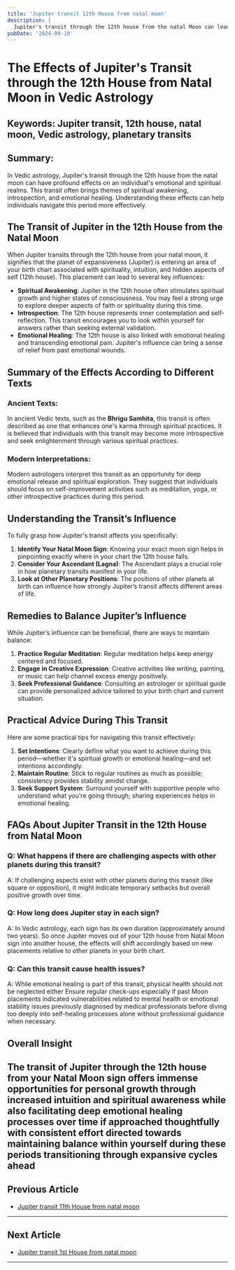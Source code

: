 ```yaml
---
title: 'Jupiter transit 12th House from natal moon'
description: |
  Jupiter's transit through the 12th house from the natal Moon can lead to difficulties such as financial losses, health issues, and mental distress. The individual may experience a challenging period marked by increased expenses, potential scandals, and general dissatisfaction.
pubDate: '2024-09-19'
---
```


# The Effects of Jupiter's Transit through the 12th House from Natal Moon in Vedic Astrology

## Keywords: Jupiter transit, 12th house, natal moon, Vedic astrology, planetary transits

## Summary:
In Vedic astrology, Jupiter's transit through the 12th house from the natal moon can have profound effects on an individual's emotional and spiritual realms. This transit often brings themes of spiritual awakening, introspection, and emotional healing. Understanding these effects can help individuals navigate this period more effectively.

## The Transit of Jupiter in the 12th House from the Natal Moon

When Jupiter transits through the 12th house from your natal moon, it signifies that the planet of expansiveness (Jupiter) is entering an area of your birth chart associated with spirituality, intuition, and hidden aspects of self (12th house). This placement can lead to several key influences:

- **Spiritual Awakening**: Jupiter in the 12th house often stimulates spiritual growth and higher states of consciousness. You may feel a strong urge to explore deeper aspects of faith or spirituality during this time.
- **Introspection**: The 12th house represents inner contemplation and self-reflection. This transit encourages you to look within yourself for answers rather than seeking external validation.
- **Emotional Healing**: The 12th house is also linked with emotional healing and transcending emotional pain. Jupiter's influence can bring a sense of relief from past emotional wounds.

## Summary of the Effects According to Different Texts

### Ancient Texts:
In ancient Vedic texts, such as the **Bhrigu Samhita**, this transit is often described as one that enhances one's karma through spiritual practices. It is believed that individuals with this transit may become more introspective and seek enlightenment through various spiritual practices.

### Modern Interpretations:
Modern astrologers interpret this transit as an opportunity for deep emotional release and spiritual exploration. They suggest that individuals should focus on self-improvement activities such as meditation, yoga, or other introspective practices during this period.

## Understanding the Transit’s Influence

To fully grasp how Jupiter's transit affects you specifically:

1. **Identify Your Natal Moon Sign**: Knowing your exact moon sign helps in pinpointing exactly where in your chart the 12th house falls.
2. **Consider Your Ascendant (Lagna)**: The Ascendant plays a crucial role in how planetary transits manifest in your life.
3. **Look at Other Planetary Positions**: The positions of other planets at birth can influence how strongly Jupiter’s transit affects different areas of life.

## Remedies to Balance Jupiter’s Influence

While Jupiter’s influence can be beneficial, there are ways to maintain balance:

1. **Practice Regular Meditation**: Regular meditation helps keep energy centered and focused.
2. **Engage in Creative Expression**: Creative activities like writing, painting, or music can help channel excess energy positively.
3. **Seek Professional Guidance**: Consulting an astrologer or spiritual guide can provide personalized advice tailored to your birth chart and current situation.

## Practical Advice During This Transit

Here are some practical tips for navigating this transit effectively:

1. **Set Intentions**: Clearly define what you want to achieve during this period—whether it's spiritual growth or emotional healing—and set intentions accordingly.
2. **Maintain Routine**: Stick to regular routines as much as possible; consistency provides stability amidst change.
3. **Seek Support System**: Surround yourself with supportive people who understand what you're going through; sharing experiences helps in emotional healing.

## FAQs About Jupiter Transit in the 12th House from Natal Moon

### Q: What happens if there are challenging aspects with other planets during this transit?
A: If challenging aspects exist with other planets during this transit (like square or opposition), it might indicate temporary setbacks but overall positive growth over time.

### Q: How long does Jupiter stay in each sign?
A: In Vedic astrology, each sign has its own duration (approximately around two years). So once Jupiter moves out of your 12th house from Natal Moon sign into another house, the effects will shift accordingly based on new placements relative to other planets in your birth chart.

### Q: Can this transit cause health issues?
A: While emotional healing is part of this transit, physical health should not be neglected either Ensure regular check-ups especially if past Moon placements indicated vulnerabilities related to mental health or emotional stability issues previously diagnosed by medical professionals before diving too deeply into self-healing processes alone without professional guidance when necessary.


## Overall Insight

The transit of Jupiter through the 12th house from your Natal Moon sign offers immense opportunities for personal growth through increased intuition and spiritual awareness while also facilitating deep emotional healing processes over time if approached thoughtfully with consistent effort directed towards maintaining balance within yourself during these periods transitioning through expansive cycles ahead
---

## Previous Article
- [Jupiter transit 11th House from natal moon](200511_Jupiter_transit_11th_House_from_natal_moon.md)

---

## Next Article
- [Jupiter transit 1st House from natal moon](200501_Jupiter_transit_1st_House_from_natal_moon.md)

---
